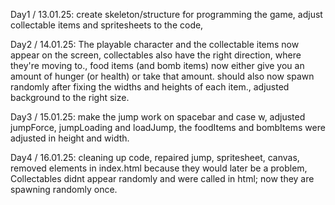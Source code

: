 Day1 / 13.01.25: 
create skeleton/structure for programming the game,	
adjust collectable items and spritesheets to the code,

Day2 / 14.01.25:
The playable character and the collectable items now appear on the screen, collectables also have the right direction, where they're moving to.,
food items (and bomb items) now either give you an amount of hunger (or health) or take that amount. should also now spawn randomly after fixing the widths and heights of each item.,
adjusted background to the right size.

Day3 / 15.01.25:
make the jump work on spacebar and case w, adjusted jumpForce, jumpLoading and loadJump, the foodItems and bombItems were adjusted in height and width.

Day4 / 16.01.25:
cleaning up code, repaired jump, spritesheet, canvas, removed elements in index.html because they would later be a problem, Collectables didnt appear randomly and were called in html; now they are spawning randomly once.